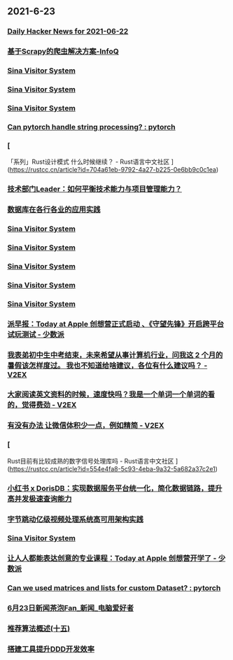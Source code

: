 
## 2021-6-23

### [Daily Hacker News for 2021-06-22](https://www.daemonology.net/hn-daily/2021-06-22.html)

### [基于Scrapy的爬虫解决方案-InfoQ](https://www.infoq.cn/article/qtOj61c1YyDhWT4KF9Pm)

### [Sina Visitor System](https://weibo.com/1402400261/Klt2g7Ei8)

### [Sina Visitor System](https://weibo.com/1715118170/Klt07vl8F)

### [Sina Visitor System](https://weibo.com/1715118170/KlsUgDqeq)

### [Can pytorch handle string processing? : pytorch](https://www.reddit.com/r/pytorch/comments/o61m2r/can_pytorch_handle_string_processing/)

### [
「系列」Rust设计模式 什么时候继续？ - Rust语言中文社区
](https://rustcc.cn/article?id=704a61eb-9792-4a27-b225-0e6bb9c0c1ea)

### [技术部门Leader：如何平衡技术能力与项目管理能力？](https://www.infoq.cn/article/5365323852797f4d33d2b5db3)

### [数据库在各行各业的应用实践](https://www.infoq.cn/article/99b611e40850e3bcaec03fb99)

### [Sina Visitor System](https://weibo.com/1402400261/KltkBe7cV)

### [Sina Visitor System](https://weibo.com/1715118170/KltiOngYp)

### [Sina Visitor System](https://weibo.com/1715118170/KlteXlcOx)

### [Sina Visitor System](https://weibo.com/1642628345/KltjIfjQZ)

### [Sina Visitor System](https://weibo.com/1642628345/KltjkzGW9)

### [派早报：Today at Apple 创想营正式启动 、《守望先锋》开启跨平台试玩测试 - 少数派](https://sspai.com/post/67377)

### [我表弟初中生中考结束，未来希望从事计算机行业，问我这 2 个月的暑假该怎样度过。 我也不知道给啥建议，各位有什么建议吗？ - V2EX](https://www.v2ex.com/t/785142)

### [大家阅读英文资料的时候，速度快吗？我是一个单词一个单词的看的，觉得费劲 - V2EX](https://www.v2ex.com/t/785041)

### [有没有办法 让微信体积少一点，例如精简 - V2EX](https://www.v2ex.com/t/784980)

### [
Rust目前有比较成熟的数字信号处理库吗 - Rust语言中文社区
](https://rustcc.cn/article?id=554e4fa8-5c93-4eba-9a32-5a682a37c2e1)

### [小红书 x DorisDB：实现数据服务平台统一化，简化数据链路，提升高并发极速查询能力](https://www.infoq.cn/article/8c207beaa3d4ffa4df84a0898)

### [字节跳动亿级视频处理系统高可用架构实践](https://www.infoq.cn/article/b48c8f2cadc253a647715b6a5)

### [Sina Visitor System](https://weibo.com/1715118170/KltH6fceh)

### [让人人都能表达创意的专业课程：Today at Apple 创想营开学了 - 少数派](https://sspai.com/post/67376)

### [Can we used matrices and lists for custom Dataset? : pytorch](https://www.reddit.com/r/pytorch/comments/o63ozl/can_we_used_matrices_and_lists_for_custom_dataset/)

### [6月23日新闻茶泡Fan_新闻_电脑爱好者](https://www.cfan.com.cn/2021/0623/135308.shtml)

### [推荐算法概述(十五)](https://www.infoq.cn/article/807f3e7084bf266cb2699d37c)

### [搭建工具提升DDD开发效率](https://www.infoq.cn/article/77919598f6fdc539e1ca2a182)